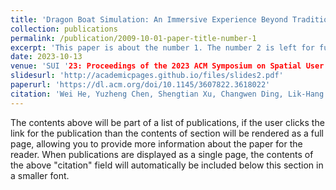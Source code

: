 ```yaml
---
title: 'Dragon Boat Simulation: An Immersive Experience Beyond Traditional Gaming'
collection: publications
permalink: /publication/2009-10-01-paper-title-number-1
excerpt: 'This paper is about the number 1. The number 2 is left for future work.'
date: 2023-10-13
venue: 'SUI '23: Proceedings of the 2023 ACM Symposium on Spatial User Interaction'
slidesurl: 'http://academicpages.github.io/files/slides2.pdf'
paperurl: 'https://dl.acm.org/doi/10.1145/3607822.3618022'
citation: 'Wei He, Yuzheng Chen, Shengtian Xu, Changwen Ding, Lik-Hang Lee, and Ge Lin Kan. 2023. Dragon Boat Simulation: An Immersive Experience Beyond Traditional Gaming. In Proceedings of the 2023 ACM Symposium on Spatial User Interaction (SUI '23). Association for Computing Machinery, New York, NY, USA, Article 49, 1–2. https://doi.org/10.1145/3607822.3618022'
---
```


The contents above will be part of a list of publications, if the user clicks the link for the publication than the contents of section will be rendered as a full page, allowing you to provide more information about the paper for the reader. When publications are displayed as a single page, the contents of the above "citation" field will automatically be included below this section in a smaller font.
